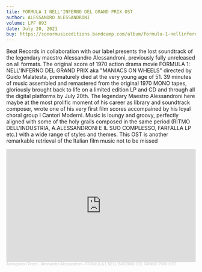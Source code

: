 ```yaml
---
tile: FORMULA 1 NELL'INFERNO DEL GRAND PRIX OST
author: ALESSANDRO ALESSANDRONI
volume: LPF 093
date: July 20, 2021
buy: https://sonormusiceditions.bandcamp.com/album/formula-1-nellinferno-del-grand-prix-ost
---
```

Beat Records in collaboration with our label presents the lost soundtrack of the legendary maestro Alessandro Alessandroni, previously fully unreleased on all formats. The original score of 1970 action drama movie FORMULA 1: NELL'INFERNO DEL GRAND PRIX aka "MANIACS ON WHEELS" directed by Guido Malatesta, prematurely died at the very young age of 51. 39 minutes of music assembled and remastered from the original 1970 MONO tapes, gloriously brought back to life on a limited edition LP and CD and through all the digital platforms by July 20th. The legendary Maestro Alessandroni here maybe at the most prolific moment of his career as library and soundtrack composer, wrote one of his very first film scores accompained by his loyal choral group I Cantori Moderni. Music is loungy and groovy, perfectly aligned with some of the holy grails composed in the same period (RITMO DELL'INDUSTRIA, A.ALESSANDRONI E IL SUO COMPLESSO, FARFALLA LP etc.) with a wide range of styles and themes. This OST is another remarkable retrieval of the Italian film music not to be missed

<iframe width="100%" height="300" scrolling="no" frameborder="no" allow="autoplay" src="https://w.soundcloud.com/player/?url=https%3A//api.soundcloud.com/tracks/1054662007&color=%23ff5500&auto_play=false&hide_related=true&show_comments=false&show_user=true&show_reposts=false&show_teaser=false&visual=true"></iframe><div style="font-size: 10px; color: #cccccc;line-break: anywhere;word-break: normal;overflow: hidden;white-space: nowrap;text-overflow: ellipsis; font-family: Interstate,Lucida Grande,Lucida Sans Unicode,Lucida Sans,Garuda,Verdana,Tahoma,sans-serif;font-weight: 100;"><a href="https://soundcloud.com/armagideon-times" title="Armagideon Times" target="_blank" style="color: #cccccc; text-decoration: none;">Armagideon Times</a> · <a href="https://soundcloud.com/armagideon-times/alessandro-alessandroni-formula-1-nellinferno-del-grand-prix-ost" title="Alessandro Alessandroni - FORMULA 1 NELL&#x27;INFERNO DEL GRAND PRIX OST" target="_blank" style="color: #cccccc; text-decoration: none;">Alessandro Alessandroni - FORMULA 1 NELL&#x27;INFERNO DEL GRAND PRIX OST</a></div>
